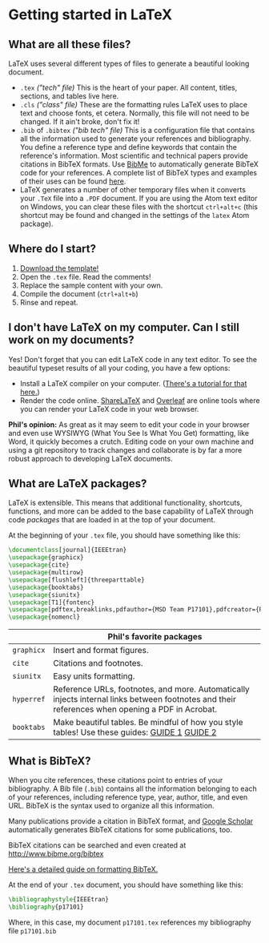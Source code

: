 # Getting started in LaTeX

## What are all these files?

LaTeX uses several different types of files to generate a beautiful looking document.

* `.tex` _("tech" file)_ This is the heart of your paper. All content, titles, sections, and tables live here.
* `.cls` _("class" file)_ These are the formatting rules LaTeX uses to place text and choose fonts, et cetera. Normally, this file will not need to be changed. If it ain't broke, don't fix it!
* `.bib` of `.bibtex` _("bib tech" file)_ This is a configuration file that contains all the information used to generate your references and bibliography. You define a reference type and define keywords that contain the reference's information. Most scientific and technical papers provide citations in BibTeX formats. Use [BibMe](http://www.bibme.org/bibtex) to automatically generate BibTeX code for your references. A complete list of BibTeX types and examples of their uses can be found [here](https://verbosus.com/bibtex-style-examples.html).
* LaTeX generates a number of other temporary files when it converts your `.TeX` file into a `.PDF` document. If you are using the Atom text editor on Windows, you can clear these files with the shortcut `ctrl+alt+c` (this shortcut may be found and changed in the settings of the `latex` Atom package).

## Where do I start?

1. [Download the template!](https://github.com/RIT-Space-Exploration/SPEX-Standard-Proposal/releases)
2. Open the `.tex` file. Read the comments!
3. Replace the sample content with your own.
4. Compile the document (`ctrl+alt+b`)
5. Rinse and repeat.

## I don't have LaTeX on my computer. Can I still work on my documents?

Yes! Don't forget that you can edit LaTeX code in any text editor. To see the beautiful typeset results of all your coding, you have a few options:

* Install a LaTeX compiler on your computer. ([There's a tutorial for that here.](Setting-up-your-computer-to-work-with-LaTeX))
* Render the code online. [ShareLaTeX](https://www.sharelatex.com/) and [Overleaf](https://www.overleaf.com/) are online tools where you can render your LaTeX code in your web browser.

__Phil's opinion:__ As great as it may seem to edit your code in your browser and even use WYSIWYG (What You See Is What You Get) formatting, like Word, it quickly becomes a crutch. Editing code on your own machine and using a git repository to track changes and collaborate is by far a more robust approach to developing LaTeX documents.

## What are LaTeX packages?

LaTeX is extensible. This means that additional functionality, shortcuts, functions, and more can be added to the base capability of LaTeX through code _packages_ that are loaded in at the top of your document.

At the beginning of your `.tex` file, you should have something like this:

```tex
\documentclass[journal]{IEEEtran}
\usepackage{graphicx}
\usepackage{cite}
\usepackage{multirow}
\usepackage[flushleft]{threeparttable}
\usepackage{booktabs}
\usepackage{siunitx}
\usepackage[T1]{fontenc}
\usepackage[pdftex,breaklinks,pdfauthor={MSD Team P17101},pdfcreator={Philip Linden},pdftitle={P17101 Arcjet Thruster}]{hyperref}
\usepackage{nomencl}
```

|  | Phil's favorite packages |
| --- | --- |
| `graphicx` | Insert and format figures. |
| `cite` | Citations and footnotes. |
| `siunitx` | Easy units formatting. |
| `hyperref` | Reference URLs, footnotes, and more. Automatically injects internal links between footnotes and their references when opening a PDF in Acrobat. |
| `booktabs` | Make beautiful tables. Be mindful of how you style tables! Use these guides: [GUIDE 1](https://www.inf.ethz.ch/personal/markusp/teaching/guides/guide-tables.pdf) [GUIDE 2](http://cs.brown.edu/about/system/managed/latex/doc/booktabs.pdf)

## What is BibTeX?

When you cite references, these citations point to entries of your bibliography. A Bib file (`.bib`) contains all the information belonging to each of your references, including reference type, year, author, title, and even URL. BibTeX is the syntax used to organize all this information.

Many publications provide a citation in BibTeX format, and [Google Scholar](https://scholar.google.com/) automatically generates BibTeX citations for some publications, too.

BibTeX citations can be searched and even created at <http://www.bibme.org/bibtex>

[Here's a detailed guide on formatting BibTeX.](https://www.economics.utoronto.ca/osborne/latex/BIBTEX.HTM)

At the end of your `.tex` document, you should have something like this:

```tex
\bibliographystyle{IEEEtran}
\bibliography{p17101}
```

Where, in this case, my document `p17101.tex` references my bibliography file `p17101.bib`
